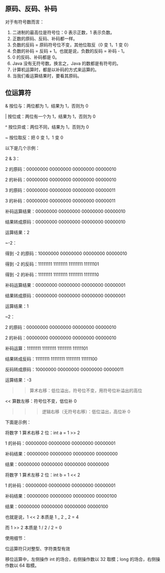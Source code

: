 ## 原码、反码、补码

对于有符号数而言：

1. 二进制的最高位是符号位：0 表示正数，1 表示负数。
2. 正数的原码、反码、补码都一样。
3. 负数的反码 = 原码符号位不变，其他位取反（0 变 1，1 变 0）
4. 负数的补码 = 反码 + 1。也就是说，负数的反码 = 补码 - 1。
5. 0 的反码、补码都是 0。
6. Java 没有无符号数。换言之，Java 的数都是有符号的。
7. 计算机运算时，都是以补码的方式来运算的。
8. 当我们看运算结果时，要看其原码。

## 位运算符

& 按位与：两位都为 1，结果为 1，否则为 0

| 按位或：两位有一个为 1，结果为 1，否则为 0

^ 按位异或：两位不同，结果为 1，否则为 0

~ 按位取反：把 0 变 1，1 变 0

以下是几个示例：

2 & 3：

2 的原码：00000000 00000000 00000000 00000010

2 的补码：00000000 00000000 00000000 00000010

3 的原码：00000000 00000000 00000000 00000011

3 的补码：00000000 00000000 00000000 00000011

补码运算结果：00000000 00000000 00000000 00000010

结果转成原码：00000000 00000000 00000000 00000010

运算结果：2

~-2：

得到 -2 的原码：10000000 00000000 00000000 00000010

得到 -2 的反码：11111111 11111111 11111111 11111101

得到 -2 的补码：11111111 11111111 11111111 11111110

补码运算结果：00000000 00000000 00000000 00000001

结果转成原码：00000000 00000000 00000000 00000001

运算结果：1

~2：

2 的原码：00000000 00000000 00000000 00000010

2 的补码：00000000 00000000 00000000 00000010

补码运算：11111111 11111111 11111111 11111101

结果转成反码：11111111 11111111 11111111 11111100

反码转成原码：10000000 00000000 00000000 00000011

运算结果：-3

> > 算术右移：低位溢出，符号位不变，用符号位补溢出的高位

<< 算数左移：符号位不变，低位补 0

> > > 逻辑右移（无符号右移）：低位溢出，高位补 0

下面是示例：

将数字 1 算术右移 2 位：int a = 1 >> 2

1 的补码：00000000 00000000 00000000 00000001

补码结果：00000000 00000000 00000000 00000000

结果：00000000 00000000 00000000 00000000

将数字 1 算术左移 2 位：int b = 1 << 2

1 的补码：00000000 00000000 00000000 00000001

补码结果：00000000 00000000 00000000 00000100

结果：00000000 00000000 00000000 00000100

也就是说，1 << 2 本质是 1 _ 2 _ 2 = 4

而 1 >> 2 本质是 1 / 2 / 2 = 0

使用细节：

位运算符只对整型、字符类型有效

移位运算中，左侧操作 int 的场合，右侧操作数以 32 取模；long 的场合，右侧操作数以 64 取模。
